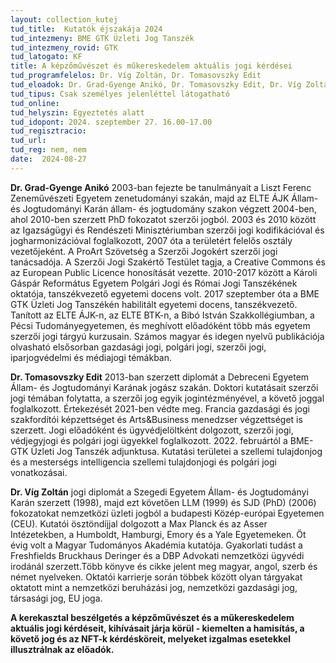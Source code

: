 ```yaml
---
layout: collection_kutej
tud_title:  Kutatók éjszakája 2024
tud_intezmeny: BME GTK Üzleti Jog Tanszék
tud_intezmeny_rovid: GTK
tud_latogato: KF
title: A képzőművészet és műkereskedelem aktuális jogi kérdései
tud_programfelelos: Dr. Víg Zoltán, Dr. Tomasovszky Edit
tud_eloadok: Dr. Grad-Gyenge Anikó, Dr. Tomasovszky Edit, Dr. Víg Zoltán
tud_tipus: Csak személyes jelenléttel látogatható
tud_online: 
tud_helyszin: Egyeztetés alatt
tud_idopont: 2024. szeptember 27. 16.00-17.00
tud_regisztracio: 
tud_url: 
tud_reg: nem, nem
date:  2024-08-27
---
```


**Dr. Grad-Gyenge Anikó** 2003-ban fejezte be tanulmányait a Liszt Ferenc Zeneművészeti Egyetem zenetudományi szakán, majd az ELTE ÁJK Állam- és Jogtudományi Karán állam- és jogtudomány szakon végzett 2004-ben, ahol 2010-ben szerzett PhD fokozatot szerzői jogból. 2003 és 2010 között az Igazságügyi és Rendészeti Minisztériumban szerzői jogi kodifikációval és jogharmonizációval foglalkozott, 2007 óta a területért felelős osztály vezetőjeként. A ProArt Szövetség a Szerzői Jogokért szerzői jogi tanácsadója. A Szerzői Jogi Szakértő Testület tagja, a Creative Commons és az European Public Licence honosítását vezette. 2010-2017 között a Károli Gáspár Református Egyetem Polgári Jogi és Római Jogi Tanszékének oktatója, tanszékvezető egyetemi docens volt. 2017 szeptember óta a BME GTK Üzleti Jog Tanszékén habilitált egyetemi docens, tanszékvezető. Tanított az ELTE ÁJK-n, az ELTE BTK-n, a Bibó István Szakkollégiumban, a Pécsi Tudományegyetemen, és meghívott előadóként több más egyetem szerzői jogi tárgyú kurzusain. Számos magyar és idegen nyelvű publikációja olvasható elsősorban gazdasági jogi, polgári jogi, szerzői jogi, iparjogvédelmi és médiajogi témákban.

**Dr. Tomasovszky Edit** 2013-ban szerzett diplomát a Debreceni Egyetem Állam- és Jogtudományi Karának jogász szakán. Doktori kutatásait szerzői jogi témában folytatta, a szerzői jog egyik jogintézményével, a követő joggal foglalkozott. Értekezését 2021-ben védte meg. Francia gazdasági és jogi szakfordítói képzettséget és Arts&Business menedzser végzettséget is szerzett. Jogi előadóként és ügyvédjelöltként dolgozott, szerzői jogi, védjegyjogi és polgári jogi ügyekkel foglalkozott. 2022. februártól a BME-GTK Üzleti Jog Tanszék adjunktusa. Kutatási területei a szellemi tulajdonjog és a mesterségs intelligencia szellemi tulajdonjogi és polgári jogi vonatkozásai.

**Dr. Víg Zoltán** jogi diplomát a Szegedi Egyetem Állam- és Jogtudományi Karán szerzett (1998), majd ezt követően LLM (1999) és SJD (PhD) (2006) fokozatokat nemzetközi üzleti jogból a budapesti Közép-európai Egyetemen (CEU). Kutatói ösztöndíjjal dolgozott a Max Planck és az Asser Intézetekben, a Humboldt, Hamburgi, Emory és a Yale Egyetemeken. Öt évig volt a Magyar Tudományos Akadémia kutatója. Gyakorlati tudást a Freshfields Bruckhaus Deringer és a DBP Advokati nemzetközi ügyvédi irodánál szerzett.Több könyve és cikke jelent meg magyar, angol, szerb és német nyelveken. Oktatói karrierje során többek között olyan tárgyakat oktatott mint a nemzetközi beruházási jog, nemzetközi gazdasági jog, társasági jog, EU joga. 


**A kerekasztal beszélgetés a képzőművészet és a műkereskedelem aktuális jogi kérdéseit, kihívásait járja körül - kiemelten a hamisítás, a követő jog és az NFT-k kérdésköreit, melyeket izgalmas esetekkel illusztrálnak az előadók.**
